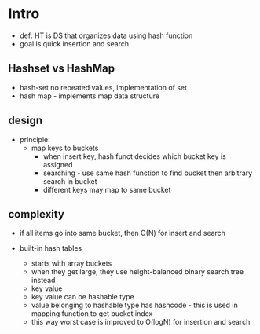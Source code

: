 # Intro

- def: HT is DS that organizes data using hash function
- goal is quick insertion and search

## Hashset vs HashMap

- hash-set no repeated values, implementation of set
- hash map - implements map data structure

## design

- principle:
  - map keys to buckets
    - when insert key, hash funct decides which bucket key is assigned
    - searching - use same hash function to find bucket then arbitrary search in bucket
    - different keys may map to same bucket

## complexity

- if all items go into same bucket, then O(N) for insert and search

- built-in hash tables
  - starts with array buckets
  - when they get large, they use height-balanced binary search tree instead
  - key value
  - key value can be hashable type
  - value belonging to hashable type has hashcode - this is used in mapping function to get bucket index
  - this way worst case is improved to O(logN) for insertion and search